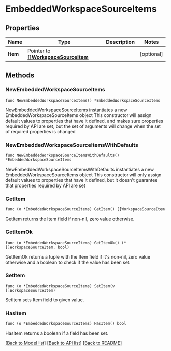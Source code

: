 <!--
Copyright (C) 2020-2024 Arm Limited or its affiliates and Contributors. All rights reserved.
SPDX-License-Identifier: Apache-2.0
-->
# EmbeddedWorkspaceSourceItems

## Properties

Name | Type | Description | Notes
------------ | ------------- | ------------- | -------------
**Item** | Pointer to [**[]WorkspaceSourceItem**](WorkspaceSourceItem.md) |  | [optional] 

## Methods

### NewEmbeddedWorkspaceSourceItems

`func NewEmbeddedWorkspaceSourceItems() *EmbeddedWorkspaceSourceItems`

NewEmbeddedWorkspaceSourceItems instantiates a new EmbeddedWorkspaceSourceItems object
This constructor will assign default values to properties that have it defined,
and makes sure properties required by API are set, but the set of arguments
will change when the set of required properties is changed

### NewEmbeddedWorkspaceSourceItemsWithDefaults

`func NewEmbeddedWorkspaceSourceItemsWithDefaults() *EmbeddedWorkspaceSourceItems`

NewEmbeddedWorkspaceSourceItemsWithDefaults instantiates a new EmbeddedWorkspaceSourceItems object
This constructor will only assign default values to properties that have it defined,
but it doesn't guarantee that properties required by API are set

### GetItem

`func (o *EmbeddedWorkspaceSourceItems) GetItem() []WorkspaceSourceItem`

GetItem returns the Item field if non-nil, zero value otherwise.

### GetItemOk

`func (o *EmbeddedWorkspaceSourceItems) GetItemOk() (*[]WorkspaceSourceItem, bool)`

GetItemOk returns a tuple with the Item field if it's non-nil, zero value otherwise
and a boolean to check if the value has been set.

### SetItem

`func (o *EmbeddedWorkspaceSourceItems) SetItem(v []WorkspaceSourceItem)`

SetItem sets Item field to given value.

### HasItem

`func (o *EmbeddedWorkspaceSourceItems) HasItem() bool`

HasItem returns a boolean if a field has been set.


[[Back to Model list]](../README.md#documentation-for-models) [[Back to API list]](../README.md#documentation-for-api-endpoints) [[Back to README]](../README.md)


